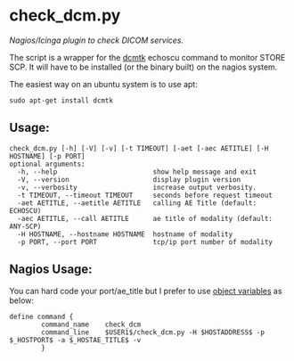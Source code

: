 check_dcm.py
============
_Nagios/Icinga plugin to check DICOM services._

The script is a wrapper for the [dcmtk](http://dicom.offis.de/dcmtk.php.en "DCMTK") echoscu command to monitor STORE SCP.
It will have to be installed (or the binary built) on the nagios system.

The easiest way on an ubuntu system is to use apt:

```sudo apt-get install dcmtk```

Usage:
------
```
check_dcm.py [-h] [-V] [-v] [-t TIMEOUT] [-aet [-aec AETITLE] [-H HOSTNAME] [-p PORT]  
optional arguments:
  -h, --help                        show help message and exit
  -V, --version                     display plugin version
  -v, --verbosity                   increase output verbosity.
  -t TIMEOUT, --timeout TIMEOUT     seconds before request timeout
  -aet AETITLE, --aetitle AETITLE   calling AE Title (default: ECHOSCU)
  -aec AETITLE, --call AETITLE      ae title of modality (default: ANY-SCP)
  -H HOSTNAME, --hostname HOSTNAME  hostname of modality
  -p PORT, --port PORT              tcp/ip port number of modality  
```

Nagios Usage:
-------------
You can hard code your port/ae_title but I prefer to use [object variables](http://nagios.sourceforge.net/docs/3_0/customobjectvars.html "Object Variables") as below:

```
define command {
        command_name    check_dcm
        command_line    $USER1$/check_dcm.py -H $HOSTADDRESS$ -p $_HOSTPORT$ -a $_HOSTAE_TITLE$ -v
        }  
```